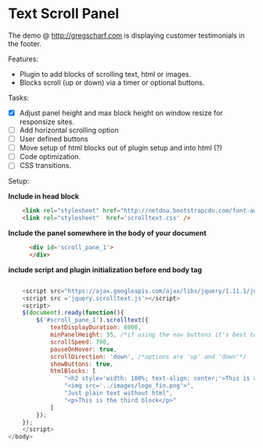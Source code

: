 **Text Scroll Panel**
=================

The demo @ http://gregscharf.com is displaying customer testimonials in the footer.

Features:
- Plugin to add blocks of scrolling text, html or images.
- Blocks scroll (up or down) via a timer or optional buttons.

Tasks:
- [x] Adjust panel height and max block height on window resize for responsize sites.
- [ ] Add horizontal scrolling option
- [ ] User defined buttons
- [ ] Move setup of html blocks out of plugin setup and into html (?)
- [ ] Code optimization.
- [ ] CSS transitions.

Setup:

**Include in head block**
```html
    <link rel="stylesheet" href="http://netdna.bootstrapcdn.com/font-awesome/3.2.1/css/font-awesome.css">
    <link rel="stylesheet"  href='scrolltext.css' />
```

**Include the panel somewhere in the body of your document**
```html
      <div id='scroll_pane_1'>
      </div>
```

**include script and plugin initialization before end body tag**

```javascript

    <script src="https://ajax.googleapis.com/ajax/libs/jquery/1.11.1/jquery.min.js"></script>
    <script src ='jquery.scrolltext.js'></script>
    <script>
    $(document).ready(function(){
        $('#scroll_pane_1').scrolltext({
            textDisplayDuration: 8000,
            minPanelHeight: 35, /*if using the nav buttons it's best to set this 35 pixels high at a minimum*/
            scrollSpeed: 700, 
            pauseOnHover: true,
            scrollDirection: 'down', /*options are 'up' and 'down'*/
            showButtons: true,
            htmlBlocks: [
                "<h2 style='width: 100%; text-align: center;'>This is an Image</h2><img src='../images/logo_2.JPG'>",
                "<img src='../images/logo_fin.png'>",
                "Just plain text without html",
                "<p>This is the third block</p>"
            ]
        });
    });
    </script>
</body>    
```
